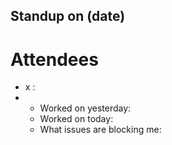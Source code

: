## Standup on (date)

# Attendees 
- x :
- - Worked on yesterday:
  - Worked on today:
  - What issues are blocking me:
  

